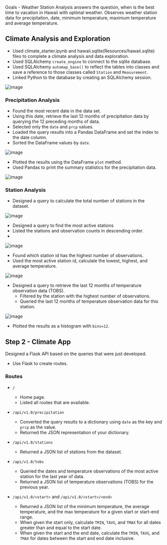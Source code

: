 Goals - Weather Station Analysis answers the question, when is the best time to vacation in Hawaii with optimal weather. Observes weather station data for precipitation, date, minimum temperature, maximum temperature and average temperature.  


## Climate Analysis and Exploration

* Used climate_starter.ipynb and hawaii.sqlite(Resources/hawaii.sqlite) files to complete a climate analysis and data exploration.
* Used SQLAlchemy `create_engine` to connect to the sqlite database.
* Used SQLAlchemy `automap_base()` to reflect the tables into classes and save a reference to those classes called `Station` and `Measurement`.
* Linked Python to the database by creating an SQLAlchemy session.

![image](https://user-images.githubusercontent.com/85321602/158704088-a7f27bac-4469-4bb0-903b-64dcfa8913a7.png)

### Precipitation Analysis

* Found the most recent date in the data set.
* Using this date, retrieve the last 12 months of precipitation data by querying the 12 preceding months of data.
* Selected only the `date` and `prcp` values.
* Loaded the query results into a Pandas DataFrame and set the index to the date column.
* Sorted the DataFrame values by `date`.

![image](https://user-images.githubusercontent.com/85321602/158704382-183dfdd0-83cc-4250-9e22-9e7ba06fde48.png)

* Plotted the results using the DataFrame `plot` method.
* Used Pandas to print the summary statistics for the precipitation data.

![image](https://user-images.githubusercontent.com/85321602/158704713-98d93b5d-72db-4608-bf9f-6fe3344fbbf7.png)

### Station Analysis

* Designed a query to calculate the total number of stations in the dataset.

![image](https://user-images.githubusercontent.com/85321602/158704909-19239095-4670-42b1-a67e-17aa9393fc9d.png)


* Designed a query to find the most active stations
* Listed the stations and observation counts in descending order.
* 
![image](https://user-images.githubusercontent.com/85321602/158704961-1ff2461f-803d-42e0-a54a-1b82c5ea373e.png)

  
* Found which station id has the highest number of observations.
* Used the most active station id, calculate the lowest, highest, and average temperature.
  
![image](https://user-images.githubusercontent.com/85321602/158704976-dcfa317c-3551-4136-9f5f-0ac9930cb68f.png)

  

* Designed a query to retrieve the last 12 months of temperature observation data (TOBS).
  * Filtered by the station with the highest number of observations.
  * Queried the last 12 months of temperature observation data for this station.

![image](https://user-images.githubusercontent.com/85321602/158705656-e3c03675-dd80-41ec-9c55-f838b9f6a3f2.png)

  * Plotted the results as a histogram with `bins=12`.

## Step 2 - Climate App

Designed a Flask API based on the queries that were just developed.
* Use Flask to create routes.

### Routes

* `/`
  * Home page.
  * Listed all routes that are available.

* `/api/v1.0/precipitation`
  * Converted the query results to a dictionary using `date` as the key and `prcp` as the value.
  * Returned the JSON representation of your dictionary.

* `/api/v1.0/stations`
  * Returned a JSON list of stations from the dataset.

* `/api/v1.0/tobs`
  * Queried the dates and temperature observations of the most active station for the last year of data.
  * Returned a JSON list of temperature observations (TOBS) for the previous year.

* `/api/v1.0/<start>` and `/api/v1.0/<start>/<end>`
  * Returned a JSON list of the minimum temperature, the average temperature, and the max temperature for a given start or start-end range.
  * When given the start only, calculate `TMIN`, `TAVG`, and `TMAX` for all dates greater than and equal to the start date.
  * When given the start and the end date, calculate the `TMIN`, `TAVG`, and `TMAX` for dates between the start and end date inclusive.
